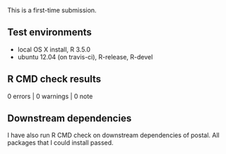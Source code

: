 This is a first-time submission.

## Test environments
* local OS X install, R 3.5.0
* ubuntu 12.04 (on travis-ci), R-release, R-devel

## R CMD check results

0 errors | 0 warnings | 0 note

## Downstream dependencies
I have also run R CMD check on downstream dependencies of postal.
All packages that I could install passed.
